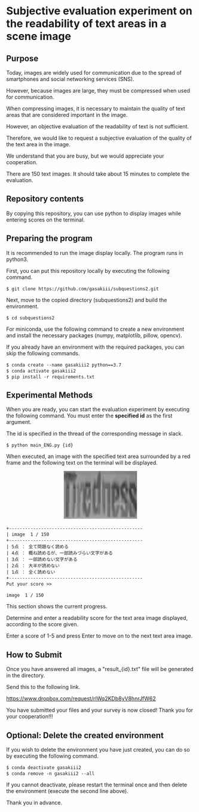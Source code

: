 # Subjective evaluation experiment on the readability of text areas in a scene image

## Purpose
Today, images are widely used for communication due to the spread of smartphones and social networking services (SNS).

However, because images are large, they must be compressed when used for communication.

When compressing images, it is necessary to maintain the quality of text areas that are considered important in the image.

However, an objective evaluation of the readability of text is not sufficient.

Therefore, we would like to request a subjective evaluation of the quality of the text area in the image.

We understand that you are busy, but we would appreciate your cooperation.

There are 150 text images. It should take about 15 minutes to complete the evaluation.

## Repository contents
By copying this repository, you can use python to display images while entering scores on the terminal.

## Preparing the program
It is recommended to run the image display locally. The program runs in python3.

First, you can put this repository locally by executing the following command.

```
$ git clone https://github.com/gasakiii/subquestions2.git
```

Next, move to the copied directory (subquestions2) and build the environment.

```
$ cd subquestions2
```

For miniconda, use the following command to create a new environment and install the necessary packages (numpy, matplotlib, pillow, opencv).

If you already have an environment with the required packages, you can skip the following commands.

```
$ conda create --name gasakiii2 python==3.7
$ conda activate gasakiii2
$ pip install -r requirements.txt
```

## Experimental Methods
When you are ready, you can start the evaluation experiment by executing the following command. You must enter the **specified id** as the first argument.

The id is specified in the thread of the corresponding message in slack.

```
$ python main_ENG.py {id}
```

When executed, an image with the specified text area surrounded by a red frame and the following text on the terminal will be displayed.

<p align="center">
  <img width="196" height="128" src="https://github.com/gasakiii/subquestions2/blob/main/imgs/Ino_area_1_0.png">
</p>
<!-- ![temp](https://github.com/gasakiii/subquestions/blob/main/temp_img/85_1_1.png "サンプル") -->

```
+--------------------------------------------------
| image  1 / 150
+--------------------------------------------------
| 5点 ： 全て問題なく読める
| 4点 ： 概ね読めるが、一部読みづらい文字がある
| 3点 ： 一部読めない文字がある
| 2点 ： 大半が読めない
| 1点 ： 全く読めない
+--------------------------------------------------
Put your score >> 
```

```
image  1 / 150
```

This section shows the current progress.

Determine and enter a readability score for the text area image displayed, according to the score given.

Enter a score of 1-5 and press Enter to move on to the next text area image.


## How to Submit

Once you have answered all images, a "result_{id}.txt" file will be generated in the directory.

Send this to the following link.

https://www.dropbox.com/request/rIWq2KDb8yV8hnrJfW62

You have submitted your files and your survey is now closed! Thank you for your cooperation!!!


## Optional: Delete the created environment

If you wish to delete the environment you have just created, you can do so by executing the following command.

```
$ conda deactivate gasakiii2
$ conda remove -n gasakiii2 --all
```

If you cannot deactivate, please restart the terminal once and then delete the environment (execute the second line above).

Thank you in advance.
